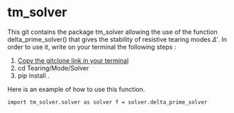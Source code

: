 # tm_solver
This git contains the package tm_solver allowing the use of the function delta_prime_solver() that gives the stability of resistive tearing modes $\Delta'$. 
In order to use it, write on your terminal the following steps :
1. [Copy the gitclone link in your terminal](https://github.com/jeremslm/Tearing_Mode_Solver.git)
2. cd Tearing/Mode/Solver
3. pip install . 

Here is an example of how to use this function. 

`import tm_solver.solver as solver
f = solver.delta_prime_solver`
